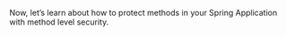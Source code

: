 Now, let’s learn about how to protect methods in your Spring Application with method level security.
